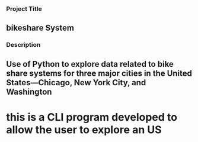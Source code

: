
### Project Title
## bikeshare System

### Description
## Use of Python to explore data related to bike share systems for three major cities in the United States—Chicago, New York City, and Washington
# this is a CLI program developed to allow the user to explore an US

